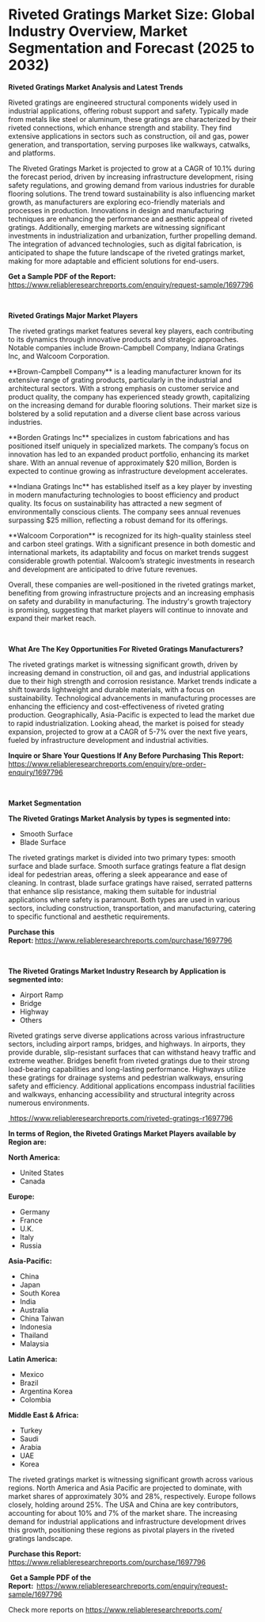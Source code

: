 <p><h1>Riveted Gratings Market Size: Global Industry Overview, Market Segmentation and Forecast (2025 to 2032)</h1></p><p><strong>Riveted Gratings Market Analysis and Latest Trends</strong></p>
<p><p>Riveted gratings are engineered structural components widely used in industrial applications, offering robust support and safety. Typically made from metals like steel or aluminum, these gratings are characterized by their riveted connections, which enhance strength and stability. They find extensive applications in sectors such as construction, oil and gas, power generation, and transportation, serving purposes like walkways, catwalks, and platforms.</p><p>The Riveted Gratings Market is projected to grow at a CAGR of 10.1% during the forecast period, driven by increasing infrastructure development, rising safety regulations, and growing demand from various industries for durable flooring solutions. The trend toward sustainability is also influencing market growth, as manufacturers are exploring eco-friendly materials and processes in production. Innovations in design and manufacturing techniques are enhancing the performance and aesthetic appeal of riveted gratings. Additionally, emerging markets are witnessing significant investments in industrialization and urbanization, further propelling demand. The integration of advanced technologies, such as digital fabrication, is anticipated to shape the future landscape of the riveted gratings market, making for more adaptable and efficient solutions for end-users.</p></p>
<p><strong>Get a Sample PDF of the Report:&nbsp;</strong> <a href="https://www.reliableresearchreports.com/enquiry/request-sample/1697796?utm_campaign=3213&utm_medium=2&utm_source=Github&utm_content=ia&utm_term=24032025&utm_id=riveted-gratings">https://www.reliableresearchreports.com/enquiry/request-sample/1697796</a></p>
<p>&nbsp;</p>
<p><strong>Riveted Gratings Major Market Players</strong></p>
<p><p>The riveted gratings market features several key players, each contributing to its dynamics through innovative products and strategic approaches. Notable companies include Brown-Campbell Company, Indiana Gratings Inc, and Walcoom Corporation.</p><p>**Brown-Campbell Company** is a leading manufacturer known for its extensive range of grating products, particularly in the industrial and architectural sectors. With a strong emphasis on customer service and product quality, the company has experienced steady growth, capitalizing on the increasing demand for durable flooring solutions. Their market size is bolstered by a solid reputation and a diverse client base across various industries.</p><p>**Borden Gratings Inc** specializes in custom fabrications and has positioned itself uniquely in specialized markets. The company’s focus on innovation has led to an expanded product portfolio, enhancing its market share. With an annual revenue of approximately $20 million, Borden is expected to continue growing as infrastructure development accelerates.</p><p>**Indiana Gratings Inc** has established itself as a key player by investing in modern manufacturing technologies to boost efficiency and product quality. Its focus on sustainability has attracted a new segment of environmentally conscious clients. The company sees annual revenues surpassing $25 million, reflecting a robust demand for its offerings.</p><p>**Walcoom Corporation** is recognized for its high-quality stainless steel and carbon steel gratings. With a significant presence in both domestic and international markets, its adaptability and focus on market trends suggest considerable growth potential. Walcoom’s strategic investments in research and development are anticipated to drive future revenues.</p><p>Overall, these companies are well-positioned in the riveted gratings market, benefiting from growing infrastructure projects and an increasing emphasis on safety and durability in manufacturing. The industry's growth trajectory is promising, suggesting that market players will continue to innovate and expand their market reach.</p></p>
<p>&nbsp;</p>
<p><strong>What Are The Key Opportunities For Riveted Gratings Manufacturers?</strong></p>
<p><p>The riveted gratings market is witnessing significant growth, driven by increasing demand in construction, oil and gas, and industrial applications due to their high strength and corrosion resistance. Market trends indicate a shift towards lightweight and durable materials, with a focus on sustainability. Technological advancements in manufacturing processes are enhancing the efficiency and cost-effectiveness of riveted grating production. Geographically, Asia-Pacific is expected to lead the market due to rapid industrialization. Looking ahead, the market is poised for steady expansion, projected to grow at a CAGR of 5-7% over the next five years, fueled by infrastructure development and industrial activities.</p></p>
<p><strong>Inquire or Share Your Questions If Any Before Purchasing This Report:</strong> <a href="https://www.reliableresearchreports.com/enquiry/pre-order-enquiry/1697796?utm_campaign=3213&utm_medium=2&utm_source=Github&utm_content=ia&utm_term=24032025&utm_id=riveted-gratings">https://www.reliableresearchreports.com/enquiry/pre-order-enquiry/1697796</a></p>
<p>&nbsp;</p>
<p><strong>Market Segmentation</strong></p>
<p><strong>The Riveted Gratings Market Analysis by types is segmented into:</strong></p>
<p><ul><li>Smooth Surface</li><li>Blade Surface</li></ul></p>
<p><p>The riveted gratings market is divided into two primary types: smooth surface and blade surface. Smooth surface gratings feature a flat design ideal for pedestrian areas, offering a sleek appearance and ease of cleaning. In contrast, blade surface gratings have raised, serrated patterns that enhance slip resistance, making them suitable for industrial applications where safety is paramount. Both types are used in various sectors, including construction, transportation, and manufacturing, catering to specific functional and aesthetic requirements.</p></p>
<p><strong>Purchase this Report:&nbsp;</strong><a href="https://www.reliableresearchreports.com/purchase/1697796?utm_campaign=3213&utm_medium=2&utm_source=Github&utm_content=ia&utm_term=24032025&utm_id=riveted-gratings">https://www.reliableresearchreports.com/purchase/1697796</a></p>
<p>&nbsp;</p>
<p><strong>The Riveted Gratings Market Industry Research by Application is segmented into:</strong></p>
<p><ul><li>Airport Ramp</li><li>Bridge</li><li>Highway</li><li>Others</li></ul></p>
<p><p>Riveted gratings serve diverse applications across various infrastructure sectors, including airport ramps, bridges, and highways. In airports, they provide durable, slip-resistant surfaces that can withstand heavy traffic and extreme weather. Bridges benefit from riveted gratings due to their strong load-bearing capabilities and long-lasting performance. Highways utilize these gratings for drainage systems and pedestrian walkways, ensuring safety and efficiency. Additional applications encompass industrial facilities and walkways, enhancing accessibility and structural integrity across numerous environments.</p></p>
<p><a href="https://www.reliableresearchreports.com/riveted-gratings-r1697796?utm_campaign=3213&utm_medium=2&utm_source=Github&utm_content=ia&utm_term=24032025&utm_id=riveted-gratings">&nbsp;https://www.reliableresearchreports.com/riveted-gratings-r1697796</a></p>
<p><strong>In terms of Region, the Riveted Gratings Market Players available by Region are:</strong></p>
<p>
    <p> <strong> North America: </strong>
        <ul>
            <li>United States</li>
            <li>Canada</li>
        </ul>
        </p> 
    <p> <strong> Europe: </strong>
        <ul>
            <li>Germany</li>
            <li>France</li>
            <li>U.K.</li>
            <li>Italy</li>
            <li>Russia</li>
        </ul>
        </p> 
    <p> <strong> Asia-Pacific: </strong>
        <ul>
            <li>China</li>
            <li>Japan</li>
            <li>South Korea</li>
            <li>India</li>
            <li>Australia</li>
            <li>China Taiwan</li>
            <li>Indonesia</li>
            <li>Thailand</li>
            <li>Malaysia</li>
        </ul>
        </p> 
    <p> <strong> Latin America: </strong>
        <ul>
            <li>Mexico</li>
            <li>Brazil</li>
            <li>Argentina Korea</li>
            <li>Colombia</li>
        </ul>
        </p> 
    <p> <strong> Middle East & Africa: </strong>
        <ul>
            <li>Turkey</li>
            <li>Saudi</li>
            <li>Arabia</li>
            <li>UAE</li>
            <li>Korea</li>
        </ul>
    </p>
    </p>
<p><p>The riveted gratings market is witnessing significant growth across various regions. North America and Asia Pacific are projected to dominate, with market shares of approximately 30% and 28%, respectively. Europe follows closely, holding around 25%. The USA and China are key contributors, accounting for about 10% and 7% of the market share. The increasing demand for industrial applications and infrastructure development drives this growth, positioning these regions as pivotal players in the riveted gratings landscape.</p></p>
<p><strong>Purchase this Report: </strong><a href="https://www.reliableresearchreports.com/purchase/1697796?utm_campaign=3213&utm_medium=2&utm_source=Github&utm_content=ia&utm_term=24032025&utm_id=riveted-gratings">https://www.reliableresearchreports.com/purchase/1697796</a></p>
<p>&nbsp;<strong>Get a Sample PDF of the Report:&nbsp;&nbsp;</strong><a href="https://www.reliableresearchreports.com/enquiry/request-sample/1697796?utm_campaign=3213&utm_medium=2&utm_source=Github&utm_content=ia&utm_term=24032025&utm_id=riveted-gratings">https://www.reliableresearchreports.com/enquiry/request-sample/1697796</a></p>
<p><strong></strong></p>
<p>Check more reports on <a href="https://www.reliableresearchreports.com/?utm_campaign=3213&utm_medium=2&utm_source=Github&utm_content=ia&utm_term=24032025&utm_id=riveted-gratings">https://www.reliableresearchreports.com/</a></p>